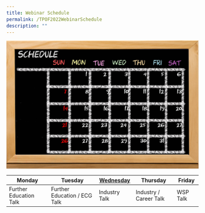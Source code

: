 ```yaml
---
title: Webinar Schedule
permalink: /TPOF2022WebinarSchedule
description: ""
---
```


![](/images/125019861_m.png) 

| Monday | Tuesday | [Wednesday](/tpof22wednesdaywebinar) | Thursday | Friday | 
| ----- | ------ | ------ | ------| ------|
|Further Education Talk| Further Education / ECG Talk | Industry Talk | Industry / Career Talk | WSP Talk |